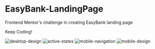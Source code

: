 # EasyBank-LandingPage
Frontend Mentor's challenge in creating EasyBank landing page


Keep Coding!

![desktop-design](https://user-images.githubusercontent.com/47885504/127948692-8a2818a3-be81-4d2e-b529-ea6183cd7dca.jpg)
![active-states](https://user-images.githubusercontent.com/47885504/127948697-59169460-f846-4224-aa1b-d39ae9be5a29.jpg)
![mobile-navigation](https://user-images.githubusercontent.com/47885504/127948714-beea6028-4f68-421a-9e18-179f2ad77f52.jpg)
![mobile-design](https://user-images.githubusercontent.com/47885504/127948710-74bbea64-f818-4f68-89cd-00ffbd751eec.jpg)
